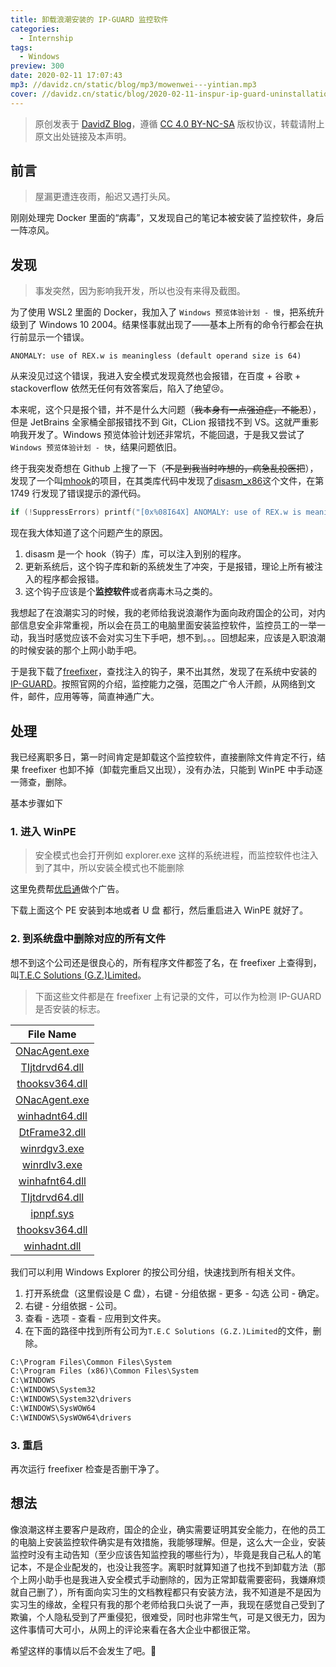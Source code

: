 ```yaml
---
title: 卸载浪潮安装的 IP-GUARD 监控软件
categories:
  - Internship
tags:
  - Windows
preview: 300
date: 2020-02-11 17:07:43
mp3: //davidz.cn/static/blog/mp3/mowenwei---yintian.mp3
cover: //davidz.cn/static/blog/2020-02-11-inspur-ip-guard-uninstallation/cover.svg
---
```


> 原创发表于 [DavidZ Blog](https://blog.davidz.cn)，遵循 [CC 4.0 BY-NC-SA](https://creativecommons.org/licenses/by-nc-sa/4.0/legalcode) 版权协议，转载请附上原文出处链接及本声明。

## 前言

> 屋漏更遭连夜雨，船迟又遇打头风。

刚刚处理完 Docker 里面的“病毒”，又发现自己的笔记本被安装了监控软件，身后一阵凉风。

## 发现

> 事发突然，因为影响我开发，所以也没有来得及截图。

为了使用 WSL2 里面的 Docker，我加入了 `Windows 预览体验计划 - 慢`，把系统升级到了 Windows 10 2004。结果怪事就出现了——基本上所有的命令行都会在执行前显示一个错误。

```shell
ANOMALY: use of REX.w is meaningless (default operand size is 64)
```

从来没见过这个错误，我进入安全模式发现竟然也会报错，在百度 + 谷歌 + stackoverflow 依然无任何有效答案后，陷入了绝望:cry:。

本来呢，这个只是报个错，并不是什么大问题（~~我本身有一点强迫症，不能忍~~），但是 JetBrains 全家桶全部报错找不到 Git，CLion 报错找不到 VS。这就严重影响我开发了。Windows 预览体验计划还非常坑，不能回退，于是我又尝试了`Windows 预览体验计划 - 快`，结果问题依旧。

终于我突发奇想在 Github 上搜了一下（~~不是到我当时咋想的，病急乱投医把~~），发现了一个叫[mhook](https://github.com/martona/mhook)的项目，在其类库代码中发现了[disasm_x86](https://github.com/martona/mhook/blob/master/disasm-lib/disasm_x86.c#L1749)这个文件，在第 1749 行发现了错误提示的源代码。

```c
if (!SuppressErrors) printf("[0x%08I64X] ANOMALY: use of REX.w is meaningless (default operand size is 64)\n", VIRTUAL_ADDRESS);
```

现在我大体知道了这个问题产生的原因。

1. disasm 是一个 hook（钩子）库，可以注入到别的程序。
2. 更新系统后，这个钩子库和新的系统发生了冲突，于是报错，理论上所有被注入的程序都会报错。
3. 这个钩子应该是个**监控软件**或者病毒木马之类的。

我想起了在浪潮实习的时候，我的老师给我说浪潮作为面向政府国企的公司，对内部信息安全非常重视，所以会在员工的电脑里面安装监控软件，监控员工的一举一动，我当时感觉应该不会对实习生下手吧，想不到。。。回想起来，应该是入职浪潮的时候安装的那个上网小助手吧。

于是我下载了[freefixer](https://www.freefixer.com/)，查找注入的钩子，果不出其然，发现了在系统中安装的[IP-GUARD](http://www.ip-guard.net/)。按照官网的介绍，监控能力之强，范围之广令人汗颜，从网络到文件，邮件，应用等等，简直神通广大。

## 处理

我已经离职多日，第一时间肯定是卸载这个监控软件，直接删除文件肯定不行，结果 freefixer 也卸不掉（卸载完重启又出现），没有办法，只能到 WinPE 中手动逐一筛查，删除。

基本步骤如下

### 1. 进入 WinPE

> 安全模式也会打开例如 explorer.exe 这样的系统进程，而监控软件也注入到了其中，所以安装全模式也不能删除

这里免费帮[优启通](https://www.itsk.com/forum.php?mod=viewthread&tid=404842)做个广告。

下载上面这个 PE 安装到本地或者 U 盘 都行，然后重启进入 WinPE 就好了。

### 2. 到系统盘中删除对应的所有文件

想不到这个公司还是很良心的，所有程序文件都签了名，在 freefixer 上查得到，叫[T.E.C Solutions (G.Z.)Limited](<https://www.freefixer.com/library/publisher/t.e.c%20solutions%20(g.z.)limited/>)。

> 下面这些文件都是在 freefixer 上有记录的文件，可以作为检测 IP-GUARD 是否安装的标志。

|                                    File Name                                    |
| :-----------------------------------------------------------------------------: |
|  [ONacAgent.exe](https://www.freefixer.com/library/file/ONacAgent.exe-211770/)  |
| [TIjtdrvd64.dll](https://www.freefixer.com/library/file/TIjtdrvd64.dll-261434/) |
| [thooksv364.dll](https://www.freefixer.com/library/file/thooksv364.dll-261436/) |
|  [ONacAgent.exe](https://www.freefixer.com/library/file/ONacAgent.exe-206855/)  |
| [winhadnt64.dll](https://www.freefixer.com/library/file/winhadnt64.dll-95360/)  |
|  [DtFrame32.dll](https://www.freefixer.com/library/file/DtFrame32.dll-206842/)  |
|   [winrdgv3.exe](https://www.freefixer.com/library/file/winrdgv3.exe-122257/)   |
|   [winrdlv3.exe](https://www.freefixer.com/library/file/winrdlv3.exe-177929/)   |
| [winhafnt64.dll](https://www.freefixer.com/library/file/winhafnt64.dll-211772/) |
| [TIjtdrvd64.dll](https://www.freefixer.com/library/file/TIjtdrvd64.dll-211775/) |
|      [ipnpf.sys](https://www.freefixer.com/library/file/ipnpf.sys-225950/)      |
| [thooksv364.dll](https://www.freefixer.com/library/file/thooksv364.dll-211779/) |
|   [winhadnt.dll](https://www.freefixer.com/library/file/winhadnt.dll-239634/)   |

我们可以利用 Windows Explorer 的按公司分组，快速找到所有相关文件。

1. 打开系统盘（这里假设是 C 盘），右键 - 分组依据 - 更多 - 勾选 公司 - 确定。
2. 右键 - 分组依据 - 公司。
3. 查看 - 选项 - 查看 - 应用到文件夹。
4. 在下面的路径中找到所有公司为`T.E.C Solutions (G.Z.)Limited`的文件，删除。

```cmd
C:\Program Files\Common Files\System
C:\Program Files (x86)\Common Files\System
C:\WINDOWS
C:\WINDOWS\System32
C:\WINDOWS\System32\drivers
C:\WINDOWS\SysWOW64
C:\WINDOWS\SysWOW64\drivers
```

### 3. 重启

再次运行 freefixer 检查是否删干净了。

## 想法

像浪潮这样主要客户是政府，国企的企业，确实需要证明其安全能力，在他的员工的电脑上安装监控软件确实是有效措施，我能够理解。但是，这么大一企业，安装监控时没有主动告知（至少应该告知监控我的哪些行为），毕竟是我自己私人的笔记本，不是企业配发的，也没让我签字。离职时就算知道了也找不到卸载方法（那个上网小助手也是我进入安全模式手动删除的，因为正常卸载需要密码，我嫌麻烦就自己删了），所有面向实习生的文档教程都只有安装方法，我不知道是不是因为实习生的缘故，全程只有我的那个老师给我口头说了一声，我现在感觉自己受到了欺骗，个人隐私受到了严重侵犯，很难受，同时也非常生气，可是又很无力，因为这件事情可大可小，从网上的评论来看在各大企业中都很正常。

希望这样的事情以后不会发生了吧。:pray:
